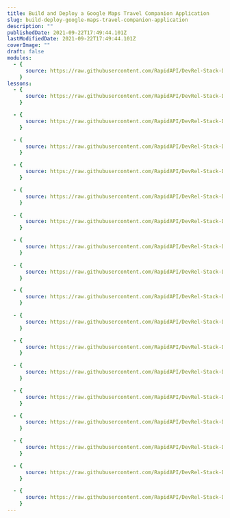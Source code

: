 ```yaml
---
title: Build and Deploy a Google Maps Travel Companion Application
slug: build-deploy-google-maps-travel-companion-application
description: ""
publishedDate: 2021-09-22T17:49:44.101Z
lastModifiedDate: 2021-09-22T17:49:44.101Z
coverImage: ""
draft: false
modules:
  - {
      source: https://raw.githubusercontent.com/RapidAPI/DevRel-Stack-Data/dev/lms/courses/build-deploy-google-maps-travel-companion-application/index.md,
    }
lessons:
  - {
      source: https://raw.githubusercontent.com/RapidAPI/DevRel-Stack-Data/dev/lms/courses/build-deploy-google-maps-travel-companion-application/intro.md,
    }

  - {
      source: https://raw.githubusercontent.com/RapidAPI/DevRel-Stack-Data/dev/lms/courses/build-deploy-google-maps-travel-companion-application/setup.md,
    }

  - {
      source: https://raw.githubusercontent.com/RapidAPI/DevRel-Stack-Data/dev/lms/courses/build-deploy-google-maps-travel-companion-application/demo.md,
    }

  - {
      source: https://raw.githubusercontent.com/RapidAPI/DevRel-Stack-Data/dev/lms/courses/build-deploy-google-maps-travel-companion-application/project-setup.md,
    }

  - {
      source: https://raw.githubusercontent.com/RapidAPI/DevRel-Stack-Data/dev/lms/courses/build-deploy-google-maps-travel-companion-application/folder-structure.md,
    }

  - {
      source: https://raw.githubusercontent.com/RapidAPI/DevRel-Stack-Data/dev/lms/courses/build-deploy-google-maps-travel-companion-application/header.md,
    }

  - {
      source: https://raw.githubusercontent.com/RapidAPI/DevRel-Stack-Data/dev/lms/courses/build-deploy-google-maps-travel-companion-application/map.md,
    }

  - {
      source: https://raw.githubusercontent.com/RapidAPI/DevRel-Stack-Data/dev/lms/courses/build-deploy-google-maps-travel-companion-application/list.md,
    }

  - {
      source: https://raw.githubusercontent.com/RapidAPI/DevRel-Stack-Data/dev/lms/courses/build-deploy-google-maps-travel-companion-application/working-apis.md,
    }

  - {
      source: https://raw.githubusercontent.com/RapidAPI/DevRel-Stack-Data/dev/lms/courses/build-deploy-google-maps-travel-companion-application/place-card.md,
    }

  - {
      source: https://raw.githubusercontent.com/RapidAPI/DevRel-Stack-Data/dev/lms/courses/build-deploy-google-maps-travel-companion-application/display-places-map.md,
    }

  - {
      source: https://raw.githubusercontent.com/RapidAPI/DevRel-Stack-Data/dev/lms/courses/build-deploy-google-maps-travel-companion-application/scroll-places-filters.md,
    }

  - {
      source: https://raw.githubusercontent.com/RapidAPI/DevRel-Stack-Data/dev/lms/courses/build-deploy-google-maps-travel-companion-application/places-search.md,
    }

  - {
      source: https://raw.githubusercontent.com/RapidAPI/DevRel-Stack-Data/dev/lms/courses/build-deploy-google-maps-travel-companion-application/weather-api.md,
    }

  - {
      source: https://raw.githubusercontent.com/RapidAPI/DevRel-Stack-Data/dev/lms/courses/build-deploy-google-maps-travel-companion-application/change-map-styles.md,
    }

  - {
      source: https://raw.githubusercontent.com/RapidAPI/DevRel-Stack-Data/dev/lms/courses/build-deploy-google-maps-travel-companion-application/env.md,
    }

  - {
      source: https://raw.githubusercontent.com/RapidAPI/DevRel-Stack-Data/dev/lms/courses/build-deploy-google-maps-travel-companion-application/deployment.md,
    }
---
```

